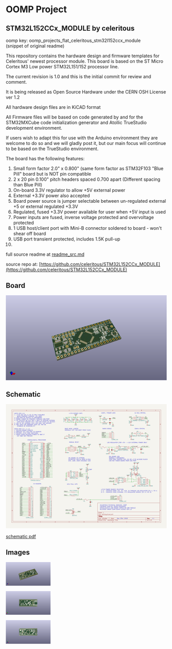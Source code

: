 # OOMP Project  
## STM32L152CCx_MODULE  by celeritous  
  
oomp key: oomp_projects_flat_celeritous_stm32l152ccx_module  
(snippet of original readme)  
  
This repository contains the hardware design and firmware templates for Celeritous' newest processor module. This board is based on the ST Micro Cortex M3 Low power STM32L151/152 processor line.   
  
The current revision is 1.0 and this is the initial commit for review and comment.   
  
It is being released as Open Source Hardware under the CERN OSH License ver 1.2  
  
All hardware design files are in KiCAD format  
  
All Firmware files will be based on code generated by and for the STM32MXCube code initialization generator and Atollic TrueStudio development environment.   
  
If users wish to adapt this for use with the Arduino environment they are welcome to do so and we will gladly post it, but our main focus will continue to be based on the TrueStudio environment.  
  
The board has the following features:  
1. Small form factor 2.0" x 0.800" (same form factor as STM32F103 "Blue Pill" board but is NOT pin compatible  
2. 2 x 20 pin 0.100" pitch headers spaced 0.700 apart (Different spacing than Blue Pill)  
3. On-board 3.3V regulator to allow +5V external power  
4. External +3.3V power also accepted  
5. Board power source is jumper selectable between un-regulated external +5 or external regulated +3.3V  
6. Regulated, fused +3.3V power available for user when +5V input is used  
7. Power inputs are fused, inverse voltage protected and overvoltage protected  
8. 1 USB host/client port with Mini-B connector soldered to board - won't shear off board  
9. USB port transient protected, includes 1.5K pull-up   
10.  
  full source readme at [readme_src.md](readme_src.md)  
  
source repo at: [https://github.com/celeritous/STM32L152CCx_MODULE](https://github.com/celeritous/STM32L152CCx_MODULE)  
## Board  
  
[![working_3d.png](working_3d_600.png)](working_3d.png)  
## Schematic  
  
[![working_schematic.png](working_schematic_600.png)](working_schematic.png)  
  
[schematic pdf](working_schematic.pdf)  
## Images  
  
[![working_3d.png](working_3d_140.png)](working_3d.png)  
  
[![working_3d_back.png](working_3d_back_140.png)](working_3d_back.png)  
  
[![working_3d_front.png](working_3d_front_140.png)](working_3d_front.png)  
